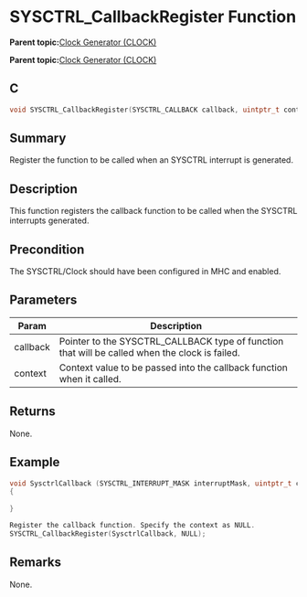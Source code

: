 # SYSCTRL\_CallbackRegister Function

**Parent topic:**[Clock Generator \(CLOCK\)](GUID-9055E276-2629-4AA5-AC8A-C53082E585DD.md)

**Parent topic:**[Clock Generator \(CLOCK\)](GUID-2CD6667B-9D9B-4A2E-A7F9-F45A8AC174F7.md)

## C

```c
void SYSCTRL_CallbackRegister(SYSCTRL_CALLBACK callback, uintptr_t context);
```

## Summary

Register the function to be called when an SYSCTRL interrupt is generated.

## Description

This function registers the callback function to be called when the SYSCTRL interrupts generated.

## Precondition

The SYSCTRL/Clock should have been configured in MHC and enabled.

## Parameters

|Param|Description|
|-----|-----------|
|callback|Pointer to the SYSCTRL\_CALLBACK type of function that will be called when the clock is failed.|
|context|Context value to be passed into the callback function when it called.|

## Returns

None.

## Example

```c
void SysctrlCallback (SYSCTRL_INTERRUPT_MASK interruptMask, uintptr_t context )
{
    
}

Register the callback function. Specify the context as NULL.
SYSCTRL_CallbackRegister(SysctrlCallback, NULL);
```

## Remarks

None.

